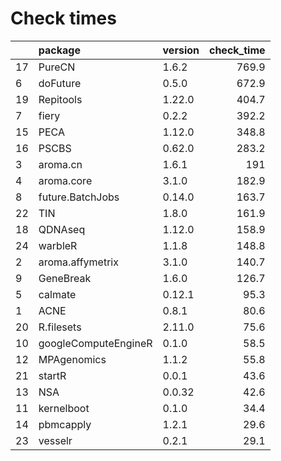 # Check times

|   |package              |version | check_time|
|:--|:--------------------|:-------|----------:|
|17 |PureCN               |1.6.2   |      769.9|
|6  |doFuture             |0.5.0   |      672.9|
|19 |Repitools            |1.22.0  |      404.7|
|7  |fiery                |0.2.2   |      392.2|
|15 |PECA                 |1.12.0  |      348.8|
|16 |PSCBS                |0.62.0  |      283.2|
|3  |aroma.cn             |1.6.1   |        191|
|4  |aroma.core           |3.1.0   |      182.9|
|8  |future.BatchJobs     |0.14.0  |      163.7|
|22 |TIN                  |1.8.0   |      161.9|
|18 |QDNAseq              |1.12.0  |      158.9|
|24 |warbleR              |1.1.8   |      148.8|
|2  |aroma.affymetrix     |3.1.0   |      140.7|
|9  |GeneBreak            |1.6.0   |      126.7|
|5  |calmate              |0.12.1  |       95.3|
|1  |ACNE                 |0.8.1   |       80.6|
|20 |R.filesets           |2.11.0  |       75.6|
|10 |googleComputeEngineR |0.1.0   |       58.5|
|12 |MPAgenomics          |1.1.2   |       55.8|
|21 |startR               |0.0.1   |       43.6|
|13 |NSA                  |0.0.32  |       42.6|
|11 |kernelboot           |0.1.0   |       34.4|
|14 |pbmcapply            |1.2.1   |       29.6|
|23 |vesselr              |0.2.1   |       29.1|


